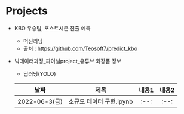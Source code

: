 # Projects
  * KBO 우승팀, 포스트시즌 진출 예측
    - 머신러닝
    - 출처 : https://github.com/Teosoft7/predict_kbo
  * 빅데이터과정_파이널project_유튜브 화장품 정보
    - 딥러닝(YOLO)
    
    |날짜|제목|내용1|내용2|
    |:--:|:--:|:--:|:--:|
    |2022-06-3(금)|소규모 데이터 구현.ipynb|:--:|:--:|